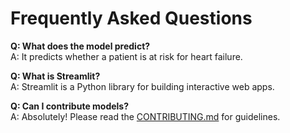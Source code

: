 # Frequently Asked Questions

**Q: What does the model predict?**  
A: It predicts whether a patient is at risk for heart failure.

**Q: What is Streamlit?**  
A: Streamlit is a Python library for building interactive web apps.

**Q: Can I contribute models?**  
A: Absolutely! Please read the [CONTRIBUTING.md](CONTRIBUTING.md) for guidelines.